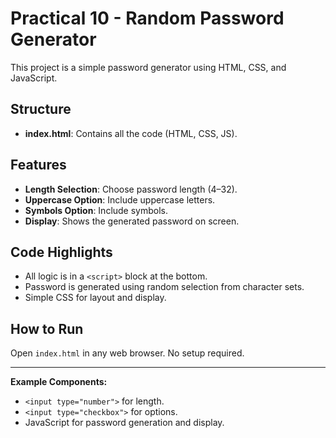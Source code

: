 # Practical 10 - Random Password Generator

This project is a simple password generator using HTML, CSS, and JavaScript.

## Structure
- **index.html**: Contains all the code (HTML, CSS, JS).

## Features
- **Length Selection**: Choose password length (4–32).
- **Uppercase Option**: Include uppercase letters.
- **Symbols Option**: Include symbols.
- **Display**: Shows the generated password on screen.

## Code Highlights
- All logic is in a `<script>` block at the bottom.
- Password is generated using random selection from character sets.
- Simple CSS for layout and display.

## How to Run
Open `index.html` in any web browser. No setup required.

---

**Example Components:**
- `<input type="number">` for length.
- `<input type="checkbox">` for options.
- JavaScript for password generation and display. 